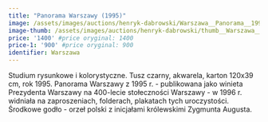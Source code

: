 ```yaml
---
title: "Panorama Warszawy (1995)"
image: /assets/images/auctions/henryk-dabrowski/Warszawa__Panorama__1995.jpg
image-thumb: /assets/images/auctions/henryk-dabrowski/thumb__Warszawa__Panorama__1995.jpg
price: '1400' #price oryginal: 1400
price-1: '900' #price oryginal: 900
identifier: Warszawa
---
```


Studium rysunkowe i kolorystyczne. Tusz czarny, akwarela, karton 120x39 cm, rok 1995. Panorama Warszawy z 1995 r. - publikowana jako winieta Prezydenta Warszawy na 400-lecie stołeczności Warszawy - w 1996 r. widniała na zaproszeniach, folderach, plakatach tych uroczystości. Środkowe godło - orzeł polski z inicjałami królewskimi Zygmunta Augusta.